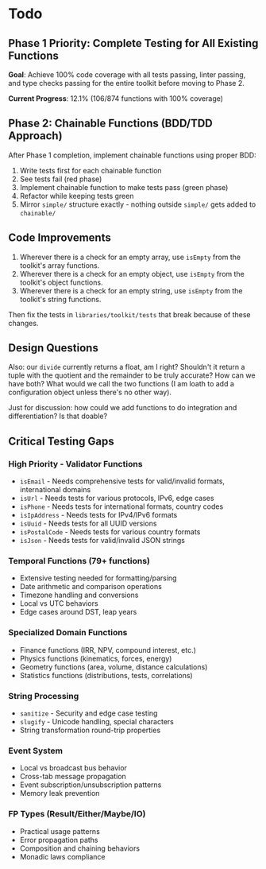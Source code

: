 # Todo

## Phase 1 Priority: Complete Testing for All Existing Functions

**Goal**: Achieve 100% code coverage with all tests passing, linter passing, and type checks passing for the entire toolkit before moving to Phase 2.

**Current Progress**: 12.1% (106/874 functions with 100% coverage)

## Phase 2: Chainable Functions (BDD/TDD Approach)

After Phase 1 completion, implement chainable functions using proper BDD:

1. Write tests first for each chainable function
2. See tests fail (red phase)
3. Implement chainable function to make tests pass (green phase)
4. Refactor while keeping tests green
5. Mirror `simple/` structure exactly - nothing outside `simple/` gets added to `chainable/`

## Code Improvements

1. Wherever there is a check for an empty array, use `isEmpty` from the toolkit's array functions.
2. Wherever there is a check for an empty object, use `isEmpty` from the toolkit's object functions.
3. Wherever there is a check for an empty string, use `isEmpty` from the toolkit's string functions.

Then fix the tests in `libraries/toolkit/tests` that break because of these changes.

## Design Questions

Also: our `divide` currently returns a float, am I right? Shouldn't it return a tuple with the quotient and the remainder to be truly accurate? How can we have both? What would we call the two functions (I am loath to add a configuration object unless there's no other way).

Just for discussion: how could we add functions to do integration and differentiation? Is that doable?

## Critical Testing Gaps

### High Priority - Validator Functions

- `isEmail` - Needs comprehensive tests for valid/invalid formats, international domains
- `isUrl` - Needs tests for various protocols, IPv6, edge cases
- `isPhone` - Needs tests for international formats, country codes
- `isIpAddress` - Needs tests for IPv4/IPv6 formats
- `isUuid` - Needs tests for all UUID versions
- `isPostalCode` - Needs tests for various country formats
- `isJson` - Needs tests for valid/invalid JSON strings

### Temporal Functions (79+ functions)

- Extensive testing needed for formatting/parsing
- Date arithmetic and comparison operations
- Timezone handling and conversions
- Local vs UTC behaviors
- Edge cases around DST, leap years

### Specialized Domain Functions

- Finance functions (IRR, NPV, compound interest, etc.)
- Physics functions (kinematics, forces, energy)
- Geometry functions (area, volume, distance calculations)
- Statistics functions (distributions, tests, correlations)

### String Processing

- `sanitize` - Security and edge case testing
- `slugify` - Unicode handling, special characters
- String transformation round-trip properties

### Event System

- Local vs broadcast bus behavior
- Cross-tab message propagation
- Event subscription/unsubscription patterns
- Memory leak prevention

### FP Types (Result/Either/Maybe/IO)

- Practical usage patterns
- Error propagation paths
- Composition and chaining behaviors
- Monadic laws compliance
